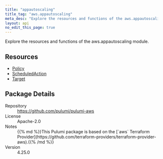 ```yaml
---
title: "appautoscaling"
title_tag: "aws.appautoscaling"
meta_desc: "Explore the resources and functions of the aws.appautoscaling module."
layout: api
no_edit_this_page: true
---
```


<!-- WARNING: this file was generated by Pulumi Docs Generator. -->
<!-- Do not edit by hand unless you're certain you know what you are doing! -->

Explore the resources and functions of the aws.appautoscaling module.

<h2 id="resources">Resources</h2>
<ul class="api">
    <li><a href="policy" title="Policy"><span class="api-symbol api-symbol--resource"></span>Policy</a></li>
    <li><a href="scheduledaction" title="ScheduledAction"><span class="api-symbol api-symbol--resource"></span>ScheduledAction</a></li>
    <li><a href="target" title="Target"><span class="api-symbol api-symbol--resource"></span>Target</a></li>
</ul>

<h2 id="package-details">Package Details</h2>
<dl class="package-details">
	<dt>Repository</dt>
	<dd><a href="https://github.com/pulumi/pulumi-aws">https://github.com/pulumi/pulumi-aws</a></dd>
	<dt>License</dt>
	<dd>Apache-2.0</dd>
	<dt>Notes</dt>
	<dd>{{% md %}}This Pulumi package is based on the [`aws` Terraform Provider](https://github.com/terraform-providers/terraform-provider-aws).{{% /md %}}</dd>
	<dt>Version</dt>
	<dd>4.25.0</dd>
</dl>


